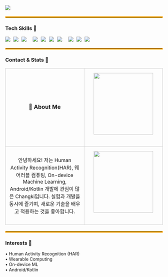 <!-- Header -->
<img src="https://capsule-render.vercel.app/api?type=venom&color=gradient&height=200&section=header&text=Welcome%20to%20Changki%27s%20Github&fontSize=40" />
<hr style="border: 2px solid #ffa500; margin: 20px 0;" />

<!-- Tech Skills -->
<h3>Tech Skills 🚀</h3>
<div style="display:flex; flex-wrap:wrap; gap:10px; align-items:center;">
  <img src="https://img.shields.io/badge/python-%233776AB.svg?&style=for-the-badge&logo=python&logoColor=white" />
  <img src="https://img.shields.io/badge/kotlin-%230095D5.svg?&style=for-the-badge&logo=kotlin&logoColor=white" />
  <img src="https://img.shields.io/badge/java-%23007396.svg?&style=for-the-badge&logo=java&logoColor=white" /><br>
  <img src="https://img.shields.io/badge/tensorflow-%23FF6F00.svg?&style=for-the-badge&logo=tensorflow&logoColor=white" />
  <img src="https://img.shields.io/badge/scikit--learn-%23F7931E.svg?&style=for-the-badge&logo=scikit-learn&logoColor=black" />
  <img src="https://img.shields.io/badge/ubuntu-%23E95420.svg?&style=for-the-badge&logo=ubuntu&logoColor=white" />
  <img src="https://img.shields.io/badge/git-%23F05032.svg?&style=for-the-badge&logo=git&logoColor=white" /><br>
  <img src="https://img.shields.io/badge/android-%233DDC84.svg?&style=for-the-badge&logo=android&logoColor=black" />
  <img src="https://img.shields.io/badge/pandas-%23150458.svg?&style=for-the-badge&logo=pandas&logoColor=white" />
  <img src="https://img.shields.io/badge/numpy-%23013243.svg?&style=for-the-badge&logo=numpy&logoColor=white" />
</div>

<hr style="border: 2px solid #ffa500; margin: 20px 0;" />

<!-- Contact + GitHub Stats side-by-side -->
<h3>Contact & Stats 🤙</h3>
<!-- Contact & Stats in 2x2 Table -->
<!-- About Me + Stats in Equal-Size 2x2 Table -->
<table style="table-layout: fixed; width: 100%; border-collapse: collapse; text-align: center;">
  <tr>
    <!-- 1행 1열 -->
    <td style="width: 50%; height: 250px; vertical-align: middle; font-weight: bold; font-size: 18px; border: 1px solid #ccc;">
      👋 About Me
    </td>
    <!-- 1행 2열 -->
    <td style="width: 50%; height: 250px; border: 1px solid #ccc; vertical-align: middle;">
      <img src="https://github-readme-stats.vercel.app/api/top-langs/?username=changkey-bit&layout=compact" style="width: 90%; height: auto;" />
    </td>
  </tr>
  <tr>
    <!-- 2행 1열 -->
    <td style="width: 50%; height: 250px; vertical-align: middle; border: 1px solid #ccc; padding: 10px;">
      안녕하세요! 저는 Human Activity Recognition(HAR), 웨어러블 컴퓨팅,  
      On-device Machine Learning, Android/Kotlin 개발에 관심이 많은 Changki입니다.  
      실험과 개발을 동시에 즐기며, 새로운 기술을 배우고 적용하는 것을 좋아합니다.
    </td>
    <!-- 2행 2열 -->
    <td style="width: 50%; height: 250px; border: 1px solid #ccc; vertical-align: middle;">
      <img src="https://github-readme-stats.vercel.app/api?username=changkey-bit&show_icons=true" style="width: 90%; height: auto;" />
    </td>
  </tr>
</table>




<hr style="border: 2px solid #ffa500; margin: 20px 0;" />

<!-- Interests -->
<h3>Interests 💫</h3>
<p>
  • Human Activity Recognition (HAR)<br>
  • Wearable Computing <br>
  • On-device ML <br>
  • Android/Kotlin  
</p>

